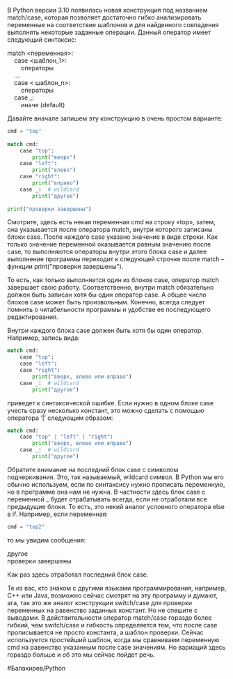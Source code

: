 В Python версии 3.10 появилась новая конструкция под названием match/case, которая позволяет достаточно гибко анализировать переменные на соответствие шаблонов и для найденного совпадения выполнять некоторые заданные операции. Данный оператор имеет следующий синтаксис:

match <переменная>:  
    case <шаблон_1>:  
        операторы  
    ...  
    case < шаблон_n>:  
        операторы  
    case _:  
        иначе (default)


Давайте вначале запишем эту конструкцию в очень простом варианте:

```py
cmd = "top"
 
match cmd:
    case "top":
        print("вверх")
    case "left":
        print("влево")
    case "right":
        print("вправо")
    case _:  # wildcard
        print("другое")
 
print("проверки завершены")
```
Смотрите, здесь есть некая переменная cmd на строку «top», затем, она указывается после оператора match, внутри которого записаны блоки case. После каждого case указано значение в виде строки. Как только значение переменной оказывается равным значению после case, то выполняются операторы внутри этого блока case и далее выполнение программы переходит к следующей строчке после match – функции print("проверки завершены").

То есть, как только выполняется один из блоков case, оператор match завершает свою работу. Соответственно, внутри match обязательно должен быть записан хотя бы один оператор case. А общее число блоков case может быть произвольным. Конечно, всегда следует помнить о читабельности программы и удобстве ее последующего редактирования.

Внутри каждого блока case должен быть хотя бы один оператор. Например, запись вида:

```py
match cmd:
    case "top":
    case "left":
    case "right":
        print("вверх, влево или вправо")
    case _:  # wildcard
        print("другое")
```

приведет к синтаксической ошибке. Если нужно в одном блоке case учесть сразу несколько констант, это можно сделать с помощью оператора ‘|’ следующим образом:

```py
match cmd:
    case "top" | "left" | "right":
        print("вверх, влево или вправо")
    case _:  # wildcard
        print("другое")
```

Обратите внимание на последний блок case с символом подчеркивания. Это, так называемый, wildcard символ. В Python мы его обычно используем, если по синтаксису нужно прописать переменную, но в программе она нам не нужна. В частности здесь блок case с переменной _ будет отрабатывать всегда, если не отработали все предыдущие блоки. То есть, это некий аналог условного оператора else в if. Например, если переменная:

```py
cmd = "top2"
```

то мы увидим сообщения:

другое  
проверки завершены

Как раз здесь отработал последний блок case.

Те из вас, кто знаком с другими языками программирования, например, С++ или Java, возможно сейчас смотрят на эту программу и думают, ага, так это же аналог конструкции switch/case для проверки переменных на равенство заданных констант. Но не спешите с выводами. В действительности оператор match/case гораздо более гибкий, чем switch/case и гибкость определяется тем, что после case прописывается не просто константа, а шаблон проверки. Сейчас используется простейший шаблон, когда мы сравниваем переменную cmd на равенство указанным после case значениям. Но вариаций здесь гораздо больше и об это мы сейчас пойдет речь.

#Балакирев/Python 